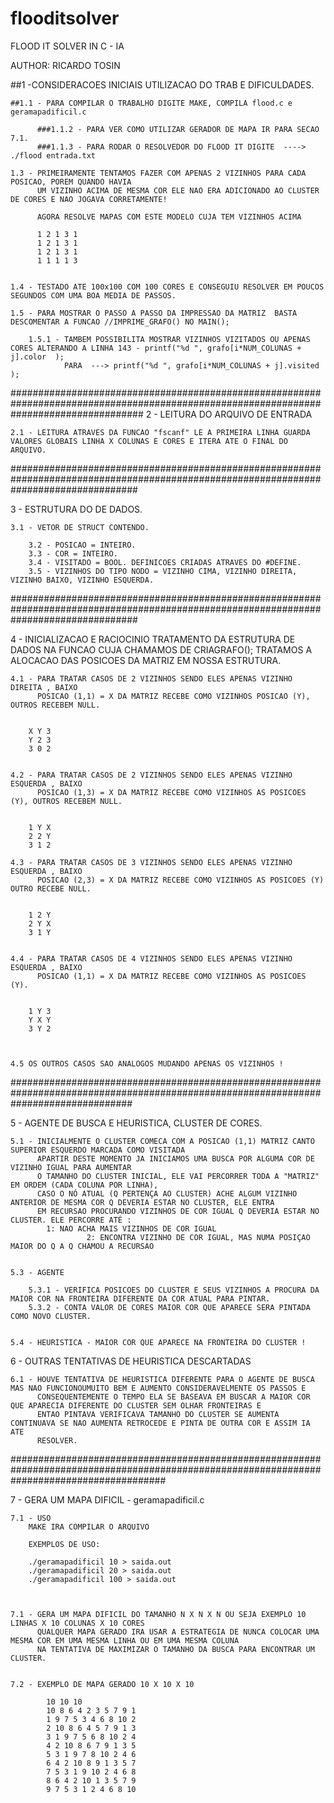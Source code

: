 # flooditsolver
FLOOD IT SOLVER IN C - IA

AUTHOR: RICARDO TOSIN                                                  


##1 -CONSIDERACOES INICIAIS UTILIZACAO DO TRAB E DIFICULDADES.

	##1.1 - PARA COMPILAR O TRABALHO DIGITE MAKE, COMPILA flood.c e geramapadificil.c 

	      ###1.1.2 - PARA VER COMO UTILIZAR GERADOR DE MAPA IR PARA SECAO 7.1.
	      ###1.1.3 - PARA RODAR O RESOLVEDOR DO FLOOD IT DIGITE  ----> ./flood entrada.txt

	1.3 - PRIMEIRAMENTE TENTAMOS FAZER COM APENAS 2 VIZINHOS PARA CADA POSICAO, POREM QUANDO HAVIA
	      UM VIZINHO ACIMA DE MESMA COR ELE NAO ERA ADICIONADO AO CLUSTER DE CORES E NAO JOGAVA CORRETAMENTE!
	      
	      AGORA RESOLVE MAPAS COM ESTE MODELO CUJA TEM VIZINHOS ACIMA
	      
	      1 2 1 3 1
	      1 2 1 3 1
	      1 2 1 3 1
	      1 1 1 1 3
	      
	
	1.4 - TESTADO ATE 100x100 COM 100 CORES E CONSEGUIU RESOLVER EM POUCOS SEGUNDOS COM UMA BOA MEDIA DE PASSOS.
	
	1.5 - PARA MOSTRAR O PASSO A PASSO DA IMPRESSAO DA MATRIZ  BASTA DESCOMENTAR A FUNCAO //IMPRIME_GRAFO() NO MAIN();
		
		1.5.1 - TAMBEM POSSIBILITA MOSTRAR VIZINHOS VIZITADOS OU APENAS CORES ALTERANDO A LINHA 143 - printf("%d ", grafo[i*NUM_COLUNAS + j].color	);
				PARA  ---> printf("%d ", grafo[i*NUM_COLUNAS + j].visited	); 
	  
########################################################################################################################################
2 - LEITURA DO ARQUIVO DE ENTRADA

	2.1 - LEITURA ATRAVES DA FUNCAO "fscanf" LE A PRIMEIRA LINHA GUARDA VALORES GLOBAIS LINHA X COLUNAS E CORES E ITERA ATE O FINAL DO ARQUIVO.

#######################################################################################################################################

3 - ESTRUTURA DO DE DADOS.

	3.1 - VETOR DE STRUCT CONTENDO.
		
		3.2 - POSICAO = INTEIRO.
		3.3 - COR = INTEIRO.
		3.4 - VISITADO = BOOL. DEFINICOES CRIADAS ATRAVES DO #DEFINE.
		3.5 - VIZINHOS DO TIPO NODO = VIZINHO CIMA, VIZINHO DIREITA, VIZINHO BAIXO, VIZINHO ESQUERDA.


#######################################################################################################################################


4 - INICIALIZACAO E RACIOCINIO TRATAMENTO DA ESTRUTURA DE DADOS
	NA FUNCAO CUJA CHAMAMOS DE CRIAGRAFO(); TRATAMOS A ALOCACAO 
	DAS POSICOES DA MATRIZ EM NOSSA ESTRUTURA.


   
	4.1 - PARA TRATAR CASOS DE 2 VIZINHOS SENDO ELES APENAS VIZINHO DIREITA , BAIXO
	      POSICAO (1,1) = X DA MATRIZ RECEBE COMO VIZINHOS POSICAO (Y), OUTROS RECEBEM NULL. 
	

		X Y 3
		Y 2 3
		3 0 2 


	4.2 - PARA TRATAR CASOS DE 2 VIZINHOS SENDO ELES APENAS VIZINHO ESQUERDA , BAIXO
	      POSICAO (1,3) = X DA MATRIZ RECEBE COMO VIZINHOS AS POSICOES (Y), OUTROS RECEBEM NULL.


		1 Y X
		2 2 Y
		3 1 2  

	4.3 - PARA TRATAR CASOS DE 3 VIZINHOS SENDO ELES APENAS VIZINHO ESQUERDA , BAIXO
	      POSICAO (2,3) = X DA MATRIZ RECEBE COMO VIZINHOS AS POSICOES (Y) OUTRO RECEBE NULL.


		1 2 Y
		2 Y X
		3 1 Y  


	4.4 - PARA TRATAR CASOS DE 4 VIZINHOS SENDO ELES APENAS VIZINHO ESQUERDA , BAIXO
	      POSICAO (1,1) = X DA MATRIZ RECEBE COMO VIZINHOS AS POSICOES (Y).


		1 Y 3
		Y X Y
		3 Y 2  



	4.5 OS OUTROS CASOS SAO ANALOGOS MUDANDO APENAS OS VIZINHOS !


######################################################################################################################################



5 - AGENTE DE BUSCA E HEURISTICA, CLUSTER DE CORES.

	5.1 - INICIALMENTE O CLUSTER COMECA COM A POSICAO (1,1) MATRIZ CANTO SUPERIOR ESQUERDO MARCADA COMO VISITADA
	      APARTIR DESTE MOMENTO JA INICIAMOS UMA BUSCA POR ALGUMA COR DE VIZINHO IGUAL PARA AUMENTAR
	      O TAMANHO DO CLUSTER INICIAL, ELE VAI PERCORRER TODA A "MATRIZ" EM ORDEM (CADA COLUNA POR LINHA), 
	      CASO O NÓ ATUAL (Q PERTENÇA AO CLUSTER) ACHE ALGUM VIZINHO ANTERIOR DE MESMA COR Q DEVERIA ESTAR NO CLUSTER, ELE ENTRA 
	      EM RECURSAO PROCURANDO VIZINHOS DE COR IGUAL Q DEVERIA ESTAR NO CLUSTER. ELE PERCORRE ATÉ :
	      	1: NAO ACHA MAIS VIZINHOS DE COR IGUAL
             		 2: ENCONTRA VIZINHO DE COR IGUAL, MAS NUMA POSIÇAO MAIOR DO Q A Q CHAMOU A RECURSAO


	5.3 - AGENTE

		5.3.1 - VERIFICA POSICOES DO CLUSTER E SEUS VIZINHOS A PROCURA DA MAIOR COR NA FRONTEIRA DIFERENTE DA COR ATUAL PARA PINTAR.
		5.3.2 - CONTA VALOR DE CORES MAIOR COR QUE APARECE SERA PINTADA COMO NOVO CLUSTER.


	5.4 - HEURISTICA - MAIOR COR QUE APARECE NA FRONTEIRA DO CLUSTER ! 



6 - OUTRAS TENTATIVAS DE HEURISTICA DESCARTADAS

	6.1 - HOUVE TENTATIVA DE HEURISTICA DIFERENTE PARA O AGENTE DE BUSCA MAS NAO FUNCIONOUMUITO BEM E AUMENTO CONSIDERAVELMENTE OS PASSOS E 
		  CONSEQUENTEMENTE O TEMPO ELA SE BASEAVA EM BUSCAR A MAIOR COR QUE APARECIA DIFERENTE DO CLUSTER SEM OLHAR FRONTEIRAS E 
		  ENTAO PINTAVA VERIFICAVA TAMANHO DO CLUSTER SE AUMENTA CONTINUAVA SE NAO AUMENTA RETROCEDE E PINTA DE OUTRA COR E ASSIM IA ATE
		  RESOLVER. 


############################################################################################################################################    
	      


7 -  GERA UM MAPA DIFICIL - geramapadificil.c

	7.1 - USO 
		MAKE IRA COMPILAR O ARQUIVO
		
		EXEMPLOS DE USO:

		./geramapadificil 10 > saida.out 
		./geramapadificil 20 > saida.out
		./geramapadificil 100 > saida.out
			


	7.1 - GERA UM MAPA DIFICIL DO TAMANHO N X N X N OU SEJA EXEMPLO 10 LINHAS X 10 COLUNAS X 10 CORES 
	      QUALQUER MAPA GERADO IRA USAR A ESTRATEGIA DE NUNCA COLOCAR UMA MESMA COR EM UMA MESMA LINHA OU EM UMA MESMA COLUNA
	      NA TENTATIVA DE MAXIMIZAR O TAMANHO DA BUSCA PARA ENCONTRAR UM CLUSTER.

	
	7.2 - EXEMPLO DE MAPA GERADO 10 X 10 X 10

			10 10 10
			10 8 6 4 2 3 5 7 9 1 
			1 9 7 5 3 4 6 8 10 2 
			2 10 8 6 4 5 7 9 1 3 
			3 1 9 7 5 6 8 10 2 4 
			4 2 10 8 6 7 9 1 3 5 
			5 3 1 9 7 8 10 2 4 6 
			6 4 2 10 8 9 1 3 5 7 
			7 5 3 1 9 10 2 4 6 8 
			8 6 4 2 10 1 3 5 7 9 
			9 7 5 3 1 2 4 6 8 10 	











